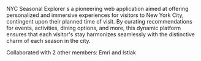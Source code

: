 NYC Seasonal Explorer s a pioneering web application aimed at offering personalized and immersive experiences for visitors to New York City, contingent upon their planned time of visit. By curating recommendations for events, activities, dining options, and more, this dynamic platform ensures that each visitor's stay harmonizes seamlessly with the distinctive charm of each season in the city.

Collaborated with 2 other members: Emri and Istiak
